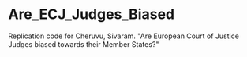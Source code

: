 # Are_ECJ_Judges_Biased

Replication code for Cheruvu, Sivaram. "Are European Court of Justice Judges biased towards their Member States?"
